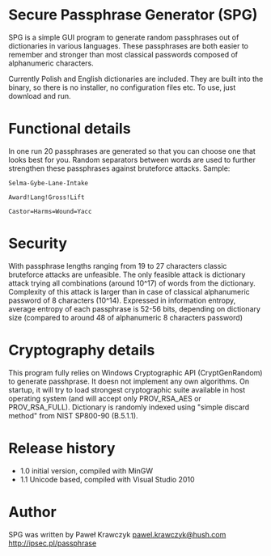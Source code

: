 ﻿# Secure Passphrase Generator (SPG)

SPG is a simple GUI program to generate random passphrases out of dictionaries in various languages. These passphrases are both easier to remember and stronger than most classical passwords composed of alphanumeric characters.

Currently Polish and English dictionaries are included. They are built into the binary, so there is no installer, no configuration files etc. To use, just download and run.

# Functional details

In one run 20 passphrases are generated so that you can choose one that looks best for you. Random separators between words are used to further strengthen these passphrases against bruteforce attacks. Sample:

`Selma-Gybe-Lane-Intake`

`Award!Lang!Gross!Lift`

`Castor=Harms=Wound=Yacc`

# Security

With passphrase lengths ranging from 19 to 27 characters classic bruteforce attacks are unfeasible. The only feasible attack is dictionary attack trying all combinations (around 10^17) of words from the dictionary. Complexity of this attack is larger than in case of classical alphanumeric password of 8 characters (10^14). Expressed in information entropy, average entropy of each passphrase is 52-56 bits, depending on dictionary size (compared to around 48 of alphanumeric 8 characters password)

# Cryptography details

This program fully relies on Windows Cryptographic API (CryptGenRandom) to generate passhprase. It doesn not implement any own algorithms. On startup, it will try to load strongest cryptographic suite available in host operating system (and will accept only PROV_RSA_AES or PROV_RSA_FULL). Dictionary is randomly indexed using "simple discard method" from NIST SP800-90 (B.5.1.1).

# Release history

* 1.0		initial version, compiled with MinGW
* 1.1		Unicode based, compiled with Visual Studio 2010

# Author

SPG was written by Paweł Krawczyk <pawel.krawczyk@hush.com> http://ipsec.pl/passphrase
